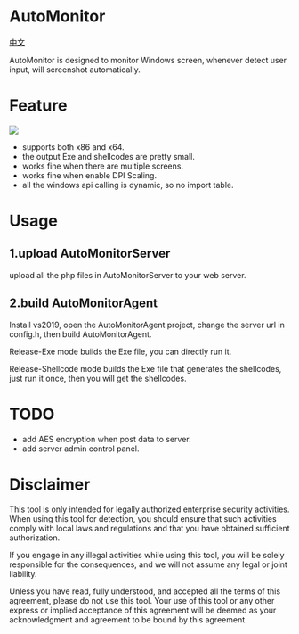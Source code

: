 # AutoMonitor
[中文][url-doczh]

AutoMonitor is designed to monitor Windows screen, whenever detect user input, will screenshot automatically. 

# Feature
<img src="https://github.com/baiyies/asset/assets/87919016/e904ed6f-a876-4760-907d-59b6507d5683"/>

* supports both x86 and x64.
* the output Exe and shellcodes are pretty small.
* works fine when there are multiple screens.
* works fine when enable DPI Scaling.
* all the windows api calling is dynamic, so no import table.

# Usage

## 1.upload AutoMonitorServer
upload all the php files in AutoMonitorServer to your web server.

## 2.build AutoMonitorAgent

Install vs2019, open the AutoMonitorAgent project, change the server url in config.h, then build AutoMonitorAgent.

Release-Exe mode builds the Exe file, you can directly run it.

Release-Shellcode mode builds the Exe file that generates the shellcodes, just run it once, then you will get the shellcodes.

# TODO
* add AES encryption when post data to server.
* add server admin control panel.

# Disclaimer
This tool is only intended for legally authorized enterprise security activities. When using this tool for detection, you should ensure that such activities comply with local laws and regulations and that you have obtained sufficient authorization.

If you engage in any illegal activities while using this tool, you will be solely responsible for the consequences, and we will not assume any legal or joint liability.

Unless you have read, fully understood, and accepted all the terms of this agreement, please do not use this tool. Your use of this tool or any other express or implied acceptance of this agreement will be deemed as your acknowledgment and agreement to be bound by this agreement.

[url-doczh]: README_ZH.md